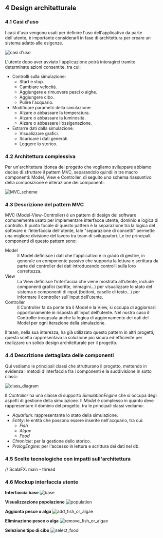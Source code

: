 ## 4 Design architetturale

### 4.1 Casi d'uso
I casi d'uso vengono usati per definire l'uso dell'applicativo da parte dell'utente, è importante considerarli in fase di architettura per creare un sistema adatto alle esigenze.

![casi d'uso](img/casi_d_uso.png)

L'utente dopo aver avviato l'applicazione potrà interagirci tramite determinate azioni consentite, tra cui:
- Controlli sulla simulazione:
  - Start e stop.
  - Cambiare velocità.
  - Aggiungere e rimuovere pesci o alghe.
  - Aggiungere cibo.
  - Pulire l'acquario.
- Modificare parametri della simulazione:
  - Alzare o abbassare la temperatura.
  - Alzare o abbassare la luminosità.
  - Alzare o abbassare l'ossigenazione.
- Estrarre dati dalla simulazione:
  - Visualizzare grafici.
  - Scaricare i dati generati.
  - Leggere lo storico.

### 4.2 Architettura complessiva

Per un'architettura idonea del progetto che vogliamo sviluppare abbiamo deciso di sfruttare il pattern MVC, separandolo quindi in tre macro componenti: Model, View e Controller, di seguito uno schema riassuntivo della composizione e interazione dei componenti:

![MVC_scheme](img/MVC_scheme.png)

### 4.3 Descrizione del pattern MVC

MVC (Model-View-Controller) è un pattern di design del software comunemente usato per implementare interfacce utente, dominio e logica di controllo. Il punto focale di questo pattern è la separazione tra la logica del software e l'interfaccia dell'utente, tale "separazione di concetti" permette una migliore divisione del lavoro tra team di sviluppatori. Le tre principali componenti di questo pattern sono:
<dl>
	<dt>Model</dt>
	<dd>
		Il Model definisce i dati che l'applicativo è in grado di gestire, in generale un componente passivo che supporta la lettura e scrittura da parte del controller dei dati introducendo controlli sulla loro correttezza.
	</dd>
	<dt>View</dt>
	<dd>
		La View definisce l'interfaccia che viene mostrata all'utente, include componenti grafici (scritte, immagini...) per visualizzare lo stato del sistema e componenti di input (bottoni, caselle di testo...) per informare il controller sull'input dell'utente.
	</dd>
	<dt>Controller</dt>
	<dd>
		Il Controller fa da ponte tra il Model e la View, si occupa di aggiornarli opportunamente in risposta all'input dell'utente. Nel nostro caso il Controller incapsula anche la logica di aggiornamento dei dati del Model per ogni iterazione della simulazione.
	</dd>
</dl>

Il team, nella sua interezza, ha già utilizzato questo pattern in altri progetti, questa scelta rappresentava la soluzione più sicura ed efficiente per realizzare un solido design architetturale per il progetto.

### 4.4 Descrizione dettagliata delle componenti

Qui vediamo le principali classi che strutturano il progetto, mettendo in evidenza i metodi d'interfaccia fra i componenti e la suddivisione in sotto classi:

![class_diagram](img/class_diagram.png)

Il *Controller* ha una classe di supporto *SimulationEngine* che si occupa degli aspetti di gestione della simulazione. Il *Model* è complesso in quanto deve rappresentare il dominio del progetto, tra le principali classi vediamo:
- *Aquarium*: rappresentante lo stato della simulazione.
- *Entity*: le entità che possono essere inserite nell'acquario, tra cui:
  - *Fish*
  - *Algae*
  - *Food*
- *Chronicle*: per la gestione dello storico.
- *PrologEngine*: per l'accesso in lettura e scrittura dei dati nel db.

### 4.5 Scelte tecnologiche con impatti sull'architettura
// ScalaFX: main - thread

### 4.6 Mockup interfaccia utente

**Interfaccia base**
![base](img/base.png)

**Visualizzazione popolazione**
![population](img/population.png)

**Aggiunta pesce o alga**
![add_fish_or_algae](img/add_fish_or_algae.png)

**Eliminazione pesce o alga**
![remove_fish_or_algae](img/remove_fish_or_algae.png)

**Selezione tipo di cibo**
![select_food](img/select_food.png)